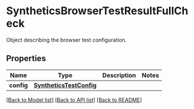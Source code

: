 # SyntheticsBrowserTestResultFullCheck

Object describing the browser test configuration.

## Properties

| Name       | Type                                                | Description | Notes |
| ---------- | --------------------------------------------------- | ----------- | ----- |
| **config** | [**SyntheticsTestConfig**](SyntheticsTestConfig.md) |             |

[[Back to Model list]](README.md#documentation-for-models) [[Back to API list]](README.md#documentation-for-api-endpoints) [[Back to README]](README.md)
